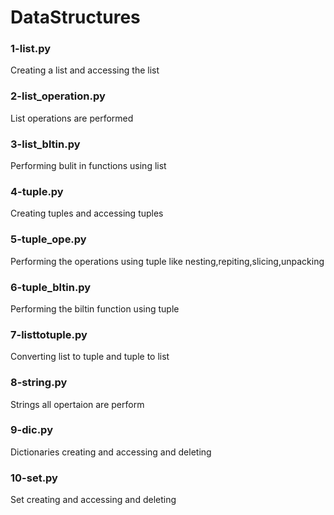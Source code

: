 # DataStructures

### 1-list.py
Creating a list and accessing the list

### 2-list_operation.py
List operations are performed

### 3-list_bltin.py
Performing bulit in functions using list

### 4-tuple.py
Creating tuples and accessing tuples

### 5-tuple_ope.py
Performing the operations using tuple like nesting,repiting,slicing,unpacking

### 6-tuple_bltin.py
Performing the biltin function using tuple

### 7-listtotuple.py
Converting list to tuple and tuple to list

### 8-string.py
Strings all opertaion are perform

### 9-dic.py
Dictionaries creating and accessing and deleting

### 10-set.py
Set creating and accessing and deleting






